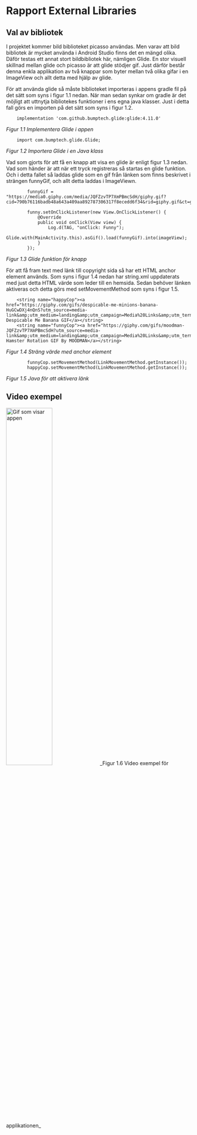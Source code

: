 
# Rapport External Libraries


## Val av bibliotek
I projektet kommer bild biblioteket picasso användas. Men varav att bild bibliotek
är mycket använda i Android Studio finns det en mängd olika. Däför testas ett annat stort
bildbibliotek här, nämligen Glide. En stor visuell skillnad mellan glide
och picasso är att glide stödjer gif. Just därför består denna enkla
applikation av två knappar som byter mellan två olika gifar i en ImageView och allt
detta med hjälp av glide.

För att använda glide så måste biblioteket importeras i appens gradle fil på det sätt som syns
i figur 1.1 nedan. När man sedan synkar om gradle är det möjligt att uttnytja bibliotekes funktioner i
ens egna java klasser. Just i detta fall görs en importen på det sätt som syns i figur 1.2.

```
    implementation 'com.github.bumptech.glide:glide:4.11.0'
```
_Figur 1.1 Implementera Glide i appen_

```
    import com.bumptech.glide.Glide;
```
_Figur 1.2 Importera Glide i en Java klass_

Vad som gjorts för att få en knapp att visa en glide är enligt figur 1.3 nedan.
Vad som händer är att när ett tryck registreras så startas en glide funktion. Och i detta
fallet så laddas glide som en gif från länken som finns beskrivet i strängen funnyGif, och allt
detta laddas i ImageViewn.

```
        funnyGif = "https://media0.giphy.com/media/JQFZzvTP7XmPBmcSdH/giphy.gif?cid=790b76116badb48a643a409aa892787306317f8ecedd6f34&rid=giphy.gif&ct=g";

        funny.setOnClickListener(new View.OnClickListener() {
            @Override
            public void onClick(View view) {
                Log.d(TAG, "onClick: Funny");
                Glide.with(MainActivity.this).asGif().load(funnyGif).into(imageView);
            }
        });
```
_Figur 1.3 Glide funktion för knapp_

För att få fram text med länk till copyright sida så har ett HTML anchor element används.
Som syns i figur 1.4 nedan har string.xml uppdaterats med just detta HTML värde som leder till
en hemsida. Sedan behöver länken aktiveras och detta görs med setMovementMethod som syns i figur 1.5.

```
    <string name="happyCop"><a href="https://giphy.com/gifs/despicable-me-minions-banana-HuGCwDXj4nQnS?utm_source=media-link&amp;utm_medium=landing&amp;utm_campaign=Media%20Links&amp;utm_term=">Copyright: Despicable Me Banana GIF</a></string>
    <string name="funnyCop"><a href="https://giphy.com/gifs/moodman-JQFZzvTP7XmPBmcSdH?utm_source=media-link&amp;utm_medium=landing&amp;utm_campaign=Media%20Links&amp;utm_term=">Copyright: Hamster Rotation GIF By MOODMAN</a></string>

```
_Figur 1.4 Sträng värde med anchor element_

```
        funnyCop.setMovementMethod(LinkMovementMethod.getInstance());
        happyCop.setMovementMethod(LinkMovementMethod.getInstance());

```
_Figur 1.5 Java för att aktivera länk_

## Video exempel

<img src="show.gif" width="50%" alt="Gif som visar appen">
_Figur 1.6 Video exempel för applikationen_